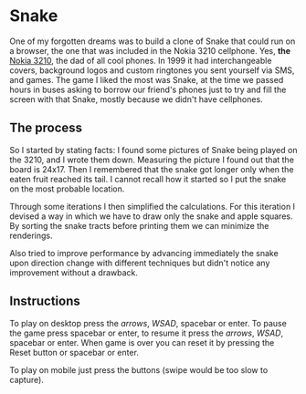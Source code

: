 # Snake

One of my forgotten dreams was to build a clone of Snake that could run on a browser,
the one that was included in the Nokia 3210 cellphone.
Yes, **the** [Nokia 3210](https://en.wikipedia.org/wiki/Nokia_3210),
the dad of all cool phones. In 1999 it had interchangeable covers,
background logos and custom ringtones you sent yourself via SMS, and games.
The game I liked the most was Snake, at the time we passed hours in buses
asking to borrow our friend's phones just to try and fill the screen with that Snake,
mostly because we didn't have cellphones.

## The process

So I started by stating facts: I found some pictures of Snake being played on the 3210,
and I wrote them down. Measuring the picture I found out that the board is 24x17. Then
I remembered that the snake got longer only when the eaten fruit reached its tail.
I cannot recall how it started so I put the snake on the most probable location.

Through some iterations I then simplified the calculations. For this iteration I devised
a way in which we have to draw only the snake and apple squares. By sorting the snake
tracts before printing them we can minimize the renderings.

Also tried to improve performance by advancing immediately the snake upon direction
change with different techniques but didn't notice any improvement without a drawback.

## Instructions

To play on desktop press the *arrows*, *WSAD*, spacebar or
enter. To pause the game press spacebar or enter, to resume it press
the *arrows*, *WSAD*, spacebar or enter. When game is over you can reset
it by pressing the Reset button or spacebar or enter.

To play on mobile just press the buttons (swipe would be too slow to capture).
